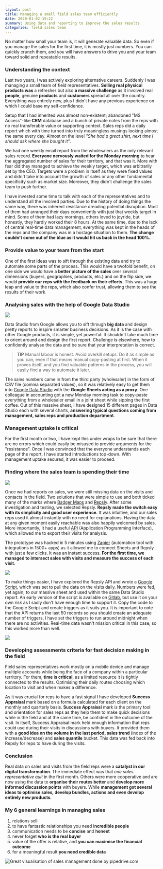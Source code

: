 ```yaml
---
layout: post
title: Managing a small field sales team efficiently
date: 2020-01-02 19:22
summary: Using data and reporting to improve the sales results
categories: field sales team
---
```


No matter how small your team is, it will generate valuable data. So even if you manage the sales for the first time, it is mostly just numbers. You can quickly crunch them, and you will have answers to drive you and your team toward solid and repeatable results.

### Understanding the context
Last two years, I was actively exploring alternative careers. Suddenly I was managing a small team of field representatives. **Selling real physical products was** a refresher but also **a massive challenge** as it involved real **people**, genuine **products** and **customers** spread all over the country. Everything was entirely new, plus I didn't have any previous experience on which I could base my self-confidence.

Setup that I had inherited was almost non-existent; abandoned "MS Access"-like **CRM** database and a bunch of private notes from the reps with no real transferable value or supporting context. Sales reps did a daily report which with time turned into truly meaningless musings looking almost the same every day. Almost on the level _"She had a great shirt, next time I should ask where she bought it"_.

We had one weekly email report from the wholesalers as the only relevant sales record. **Everyone nervously waited for the Monday morning** to hear the aggregated number of sales for their territory, and that was it. More with fear did they managed to achieve the weekly target, which was arbitrarily set by the CEO. Targets were a problem in itself as they were fixed values and didn't take into account the growth of sales or any other fundamental specificity such as market size. Moreover, they didn't challenge the sales team to push further.

I have invested some time to talk with each of the representatives and to understand all the involved parties. Due to the history of doing things the same way, there was inherent resistance dreading potential disruption. Most of them had arranged their days conveniently with just that weekly target in mind. Some of them had lazy mornings, others loved to joyride, but honestly, they hardly worked their 8 hours. At the same time, due to the lack of central real-time data management, everything was kept in the heads of the reps and the company was in a hostage situation to them. **The change couldn't come out of the blue as it would hit us back in the head 100%.**

### Provide value to your team from the start
One of the first ideas was to sift through the existing data and try to automate some parts of the process. This would have a twofold benefit, on one side we would have a **better picture of the sales** over several dimensions (buyers, geographies, products, etc.) and on the flip side, we would **provide our reps with the feedback on their efforts**. This was a huge leap and value to the reps, which also confer trust, allowing them to see the results of their work.

### Analysing sales with the help of Google Data Studio

![](gds_picture.png)

Data Studio from Google allows you to sift through **big data** and design pretty reports to inspire smarter business decisions. As it is the case with other Google products, it is simple, yet powerful. It shouldn't take much time to orient around and design the first report. Challenge is elsewhere, how to confidently analyse the data and be sure that your interpretation is correct.

> **TIP** Manual labour is honest. Avoid overkill setups. Do it as simple as you can, even if that means manual copy-pasting at first. When it proves itself, and you find valuable patterns in the process, you will easily find a way to automate it later.

The sales numbers came in from the third party (wholesaler) in the form of CSV file (comma separated values), so it was relatively easy to get them into [Google Data Studio](http://datastudio.google.com) with the **Google Sheets acting as a proxy**. One colleague in accounting got a new Monday morning task to copy-paste everything from a wholesaler email in a joint sheet while sipping the first coffee. Out of this massive sheet, I have designed 15 different pages in Data Studio each with several charts, **answering typical questions coming from management, sales reps and production department**.

### Management uptake is critical
For the first month or two, I have kept this under wraps to be sure that there are no errors which could easily be misused to provide arguments for the "resistance". Once I was convinced that the everyone understands each page of the report, I have started introductions top-down. With management uptake secured, it was easier to proceed.

### Finding where the sales team is spending their time

![](repsly_pic.png)

Once we had reports on sales, we were still missing data on the visits and contacts in the field. Two solutions that were simple to use and both ticked many of the marks where [Badger Maps](https://www.badgermapping.com) and [Repsly](https://www.repsly.com/). After some investigation and testing, we selected Repsly. **Repsly made the switch easy with its simplicity and good user experience.** It was intuitive, and our sales reps used it almost instantly with no need for explanations. Having the data at any given moment easily reachable was also happily welcomed by sales. More importantly, it had a useful [API](http://developer.repsly.com/repsly-developers) (Application Programming Interface), which allowed me to export their visits for analysis.

The prototype was hacked in 5 minutes using [Zapier](https://zapier.com/) (automation tool with integrations in 1500+ apps) as it allowed me to connect Sheets and Repsly with just a few clicks. It was an instant success. **For the first time, we managed to intersect sales with visits and measure the success of each visit.**

![](repsly2_pic.png)

To make things easier, I have explored the Repsly API and wrote a [Google Script](https://www.google.com/script/start/), which was set to pull the data on the visits daily. Numbers were fed, yet again, to our massive sheet and used within the same Data Studio report. An early version of the script is available on [Gitlab](https://gitlab.com/simplemonad/pullRepsly), but use it on your own risk as I sadly don't have enough time to support it. Copy the code to the Google Script and create triggers as it suits you. It is important to note that the API returns the last 50 records so you should create an adequate number of triggers. I have set the triggers to run around midnight when there are no activities. Real-time data wasn't mission critical in this case, so this worked more than well.

![](gitlab_src_pull.jpg)

### Developing assessments criteria for fast decision making in the field
Field sales representatives work mostly on a mobile device and manage multiple accounts while being the face of a company within a particular territory. For them, **time is critical**, as a limited resource it is tightly connected to the results. Optimising their daily routes choosing which location to visit and when makes a difference.

As it was crucial for reps to have a fast signal I have developed **Success Appraisal** mark based on a formula calculated for each client on the monthly and quarterly basis. **Success Appraisal** mark is the primary tool and orientation for sales reps as they help them to make quick decisions while in the field and at the same time, be confident in the outcome of the visit. In itself, Success Appraisal mark held enough information that reps could use during their visits in discussions with buyers. It provided them with a **good idea on the volume in the last period, sales trend** (index of the increase/decrease) and **sales quantile** bucket. This data was fed back into Repsly for reps to have during the visits.

### Conclusion
Real data on sales and visits from the field reps were a **catalyst in our digital transformation**. The immediate effect was that _one sales representative quit_ in the first month. Others were more cooperative and are now using the data to **organise their routes better** and **develop more informed discussion points** with buyers. While **management got several ideas to optimise sales, develop bundles, actions and even develop entirely new products**.

### My 6 general learnings in managing sales

1.  relations sell
2.  to have fantastic relationships you need **incredible people**
3.  communication needs to be **concise** and **honest**
4.  never forget **who is the real buyer**
5.  value of the offer is relative, and **you can maximise the financial outcome**
6.  for a meaningful result **you need credible data**

![Great visualisation of sales management done by pipedrive.com](sales_managers_live.png?classes=caption "Where great sales managers live, adapted from pipedrive.com")
